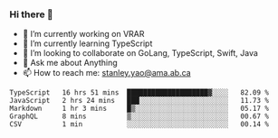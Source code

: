 ### Hi there 👋

- 🔭 I’m currently working on VRAR
- 🌱 I’m currently learning TypeScript
- 👯 I’m looking to collaborate on GoLang, TypeScript, Swift, Java
- 💬 Ask me about Anything
- 📫 How to reach me: stanley.yao@ama.ab.ca


<!--START_SECTION:waka-->
```text
TypeScript   16 hrs 51 mins  ████████████████████▓░░░░   82.09 % 
JavaScript   2 hrs 24 mins   ███░░░░░░░░░░░░░░░░░░░░░░   11.73 % 
Markdown     1 hr 3 mins     █▒░░░░░░░░░░░░░░░░░░░░░░░   05.17 % 
GraphQL      8 mins          ▒░░░░░░░░░░░░░░░░░░░░░░░░   00.67 % 
CSV          1 min           ░░░░░░░░░░░░░░░░░░░░░░░░░   00.14 % 
```
<!--END_SECTION:waka-->

